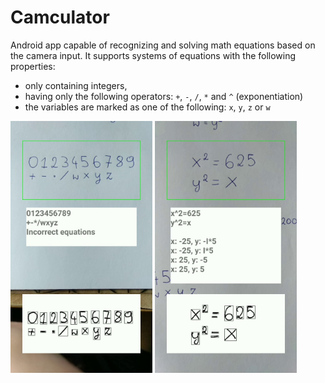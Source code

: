 # Camculator
Android app capable of recognizing and solving math equations based on the camera input. It supports systems of equations with the following properties:
* only containing integers,
* having only the following operators: `+`, `-`, `/`, `*` and `^` (exponentiation)
* the variables are marked as one of the following: `x`, `y`, `z` or `w`
<p float="right">
  <img src="images/screenshot.jpg" width="45%"/>
  <img src="images/screenshot2.jpg" width="45%"/> 
</p>
